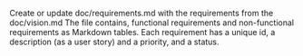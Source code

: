 Create or update doc/requirements.md with the requirements from the doc/vision.md
The file contains, functional requirements and non-functional requirements as Markdown tables.
Each requirement has a unique id, a description (as a user story) and a priority, and a status.